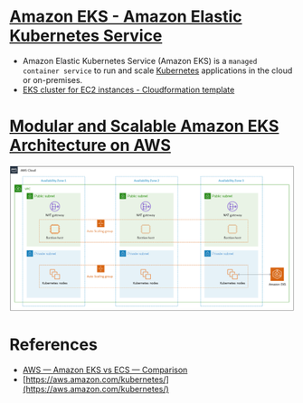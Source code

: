 
# [Amazon EKS - Amazon Elastic Kubernetes Service](https://aws.amazon.com/eks/)
- Amazon Elastic Kubernetes Service (Amazon EKS) is a `managed container service` to run and scale [Kubernetes](../../DevOps/Kubernates.md) applications in the cloud or on-premises.
- [EKS cluster for EC2 instances - Cloudformation template](../AWSResourceMgmtServices/CloudFormation/templates/EKS_ECS.yml)

# [Modular and Scalable Amazon EKS Architecture on AWS](https://aws.amazon.com/quickstart/architecture/amazon-eks/)

![img.png](assests/eks_architecture.png)


# References
- [AWS — Amazon EKS vs ECS — Comparison](https://medium.com/awesome-cloud/aws-amazon-eks-vs-amazon-ecs-comparison-difference-between-eks-and-ecs-7451abd23859)
- [https://aws.amazon.com/kubernetes/](https://aws.amazon.com/kubernetes/)